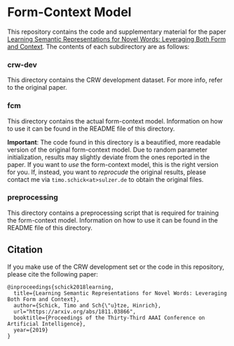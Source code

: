 # Form-Context Model

This repository contains the code and supplementary material for the paper [Learning Semantic Representations for Novel Words: Leveraging Both Form and Context](https://arxiv.org/abs/1811.03866). 
The contents of each subdirectory are as follows:

### crw-dev

This directory contains the CRW development dataset. For more info, refer to the original paper.

### fcm

This directory contains the actual form-context model. Information on how to use it can be found in the README file of this directory.

**Important**: The code found in this directory is a beautified, more readable version of the original form-context model. Due to random parameter initialization, results may slightly deviate from the ones reported in the paper. If you want to *use* the form-context model, this is the right version for you. If, instead, you want to *reprocude* the original results, please contact me via `timo.schick<at>sulzer.de` to obtain the original files.  

### preprocessing

This directory contains a preprocessing script that is required for training the form-context model. Information on how to use it can be found in the README file of this directory.

## Citation

If you make use of the CRW development set or the code in this repository, please cite the following paper:
```
@inproceedings{schick2018learning,
  title={Learning Semantic Representations for Novel Words: Leveraging Both Form and Context},
  author={Schick, Timo and Sch{\"u}tze, Hinrich},
  url="https://arxiv.org/abs/1811.03866",
  booktitle={Proceedings of the Thirty-Third AAAI Conference on Artificial Intelligence},
  year={2019}
}
```